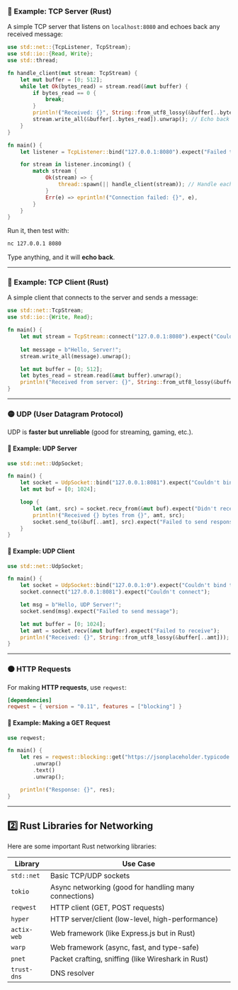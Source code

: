 ### **🔹 Example: TCP Server (Rust)**
A simple TCP server that listens on `localhost:8080` and echoes back any received message:  

```rust
use std::net::{TcpListener, TcpStream};
use std::io::{Read, Write};
use std::thread;

fn handle_client(mut stream: TcpStream) {
    let mut buffer = [0; 512];
    while let Ok(bytes_read) = stream.read(&mut buffer) {
        if bytes_read == 0 {
            break;
        }
        println!("Received: {}", String::from_utf8_lossy(&buffer[..bytes_read]));
        stream.write_all(&buffer[..bytes_read]).unwrap(); // Echo back
    }
}

fn main() {
    let listener = TcpListener::bind("127.0.0.1:8080").expect("Failed to bind port");

    for stream in listener.incoming() {
        match stream {
            Ok(stream) => {
                thread::spawn(|| handle_client(stream)); // Handle each client in a new thread
            }
            Err(e) => eprintln!("Connection failed: {}", e),
        }
    }
}
```
Run it, then test with:
```bash
nc 127.0.0.1 8080
```
Type anything, and it will **echo back**.

---

### **🔹 Example: TCP Client (Rust)**
A simple client that connects to the server and sends a message:

```rust
use std::net::TcpStream;
use std::io::{Write, Read};

fn main() {
    let mut stream = TcpStream::connect("127.0.0.1:8080").expect("Could not connect");
    
    let message = b"Hello, Server!";
    stream.write_all(message).unwrap();

    let mut buffer = [0; 512];
    let bytes_read = stream.read(&mut buffer).unwrap();
    println!("Received from server: {}", String::from_utf8_lossy(&buffer[..bytes_read]));
}
```

---

### **🟡 UDP (User Datagram Protocol)**
UDP is **faster but unreliable** (good for streaming, gaming, etc.).

#### **🔹 Example: UDP Server**
```rust
use std::net::UdpSocket;

fn main() {
    let socket = UdpSocket::bind("127.0.0.1:8081").expect("Couldn't bind to address");
    let mut buf = [0; 1024];

    loop {
        let (amt, src) = socket.recv_from(&mut buf).expect("Didn't receive data");
        println!("Received {} bytes from {}", amt, src);
        socket.send_to(&buf[..amt], src).expect("Failed to send response");
    }
}
```

#### **🔹 Example: UDP Client**
```rust
use std::net::UdpSocket;

fn main() {
    let socket = UdpSocket::bind("127.0.0.1:0").expect("Couldn't bind to address");
    socket.connect("127.0.0.1:8081").expect("Couldn't connect");

    let msg = b"Hello, UDP Server!";
    socket.send(msg).expect("Failed to send message");

    let mut buffer = [0; 1024];
    let amt = socket.recv(&mut buffer).expect("Failed to receive");
    println!("Received: {}", String::from_utf8_lossy(&buffer[..amt]));
}
```

---

### **🟠 HTTP Requests**
For making **HTTP requests**, use `reqwest`:

```toml
[dependencies]
reqwest = { version = "0.11", features = ["blocking"] }
```

#### **🔹 Example: Making a GET Request**
```rust
use reqwest;

fn main() {
    let res = reqwest::blocking::get("https://jsonplaceholder.typicode.com/todos/1")
        .unwrap()
        .text()
        .unwrap();

    println!("Response: {}", res);
}
```

---

## **2️⃣ Rust Libraries for Networking**
Here are some important Rust networking libraries:

| Library  | Use Case |
|----------|---------|
| `std::net`  | Basic TCP/UDP sockets |
| `tokio` | Async networking (good for handling many connections) |
| `reqwest` | HTTP client (GET, POST requests) |
| `hyper` | HTTP server/client (low-level, high-performance) |
| `actix-web` | Web framework (like Express.js but in Rust) |
| `warp` | Web framework (async, fast, and type-safe) |
| `pnet` | Packet crafting, sniffing (like Wireshark in Rust) |
| `trust-dns` | DNS resolver |
